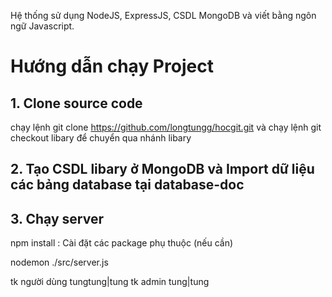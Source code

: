 Hệ thống sử dụng NodeJS, ExpressJS, CSDL MongoDB và viết bằng ngôn ngữ Javascript.

# Hướng dẫn chạy Project

## 1. Clone source code

chạy lệnh git clone https://github.com/longtungg/hocgit.git và chạy lệnh git checkout libary để chuyển qua nhánh libary

## 2. Tạo CSDL libary ở MongoDB  và Import dữ liệu các bảng database tại database-doc

## 3. Chạy server

npm install : Cài đặt các package phụ thuộc (nếu cần)

nodemon ./src/server.js 

tk người dùng tungtung|tung
tk admin tung|tung